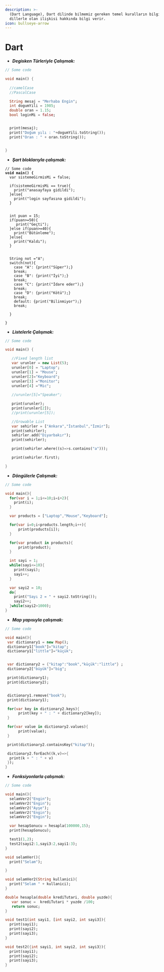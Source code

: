 ```yaml
---
description: >-
  (Dart Language), Dart dilinde bilmemiz gereken temel kuralların bilgisi, diğer
  dillerle olan ilişkisi hakkında bilgi verir.
icon: bullseye-arrow
---
```


# Dart

* _**Degisken Türleriyle Çalışmak:**_&#x20;



```dart
// Some code

void main() {
  
  //camelCase 
  //PascalCase

  String mesaj = "Merhaba Engin";
  int dogumYili = 1985;
  double oran = 1.15;
  bool loginMi = false;


  print(mesaj);
  print("Doğum yılı : "+dogumYili.toString());
  print("Oran : " + oran.toString());


}
```



* _**Şart bloklarıyla çalışmak:**_

<pre class="language-dart"><code class="lang-dart">// Some code
<strong>void main() {
</strong>  var sistemeGirmisMi = false;

  if(sistemeGirmisMi == true){
    print("anasayfaya gidildi");
  }else{
    print("login sayfasına gidildi");
  }
  
  
  int puan = 15;
  if(puan>=50){
     print("Geçti");
  }else if(puan>=40){
    print("Bütünleme");
  }else{
    print("Kaldı");
  }


  String not ="A";
  switch(not){
    case "A": {print("Süper");}
    break;
    case "B": {print("İyi");}
    break;
    case "C": {print("İdare eder");}
    break;
    case "D": {print("Kötü");}
    break;
    default: {print("Bilinmiyor");}
    break;

  }

}
</code></pre>

* _**Listelerle Çalışmak:**_

```dart
// Some code

void main() {

   //Fixed length list
   var urunler = new List(5);
   urunler[0] = "Laptop";
   urunler[1] = "Mouse";
   urunler[2]="Keyboard";
   urunler[3] ="Monitor";
   urunler[4] ="Mic";
  
   //urunler[5]="Speaker";

   print(urunler);
   print(urunler[2]);
   //print(urunler[5]);

   //Growable List
   var sehirler = ["Ankara","İstanbul","İzmir"];
   print(sehirler);
   sehirler.add("Diyarbakır");
   print(sehirler);

   print(sehirler.where((s)=>s.contains("a")));

   print(sehirler.first);

}
```

* _**Döngülerle Çalışmak:**_

```dart
// Some code

void main(){
  for(var i = 1;i<=10;i=i+2){
    print(i);
  }

  var products = ["Laptop","Mouse","Keyboard"];

  for(var i=0;i<products.length;i++){
      print(products[i]);
  }

  for(var product in products){
      print(product);
  }

  int sayi = 1;
  while(sayi<=10){
    print(sayi);
    sayi++;
  }

  var sayi2 = 10;
  do{
    print("Sayı 2 = " + sayi2.toString());
    sayi2++;
  }while(sayi2>1000);
}
```

* _**Map yapısıyla çalışmak:**_

```dart
// Some code

void main(){
 var dictionary1 = new Map();
 dictionary1["book"]="kitap";
 dictionary1["little"]="küçük";


 var dictionary2 = {"kitap":"book","küçük":"little"} ;
 dictionary2["büyük"]="big";

 print(dictionary1);
 print(dictionary2);


 dictionary1.remove("book");
 print(dictionary1);

 for(var key in dictionary2.keys){
      print(key + " : " + dictionary2[key]);
 }

 for(var value in dictionary2.values){
      print(value);
 }

 print(dictionary2.containsKey("kitap"));

 dictionary2.forEach((k,v)=>{
  print(k + " : " + v)
 });
}
```

* _**Fonksiyonlarla çalışmak:**_

```dart
// Some code

void main(){
  selamVer2("Engin");
  selamVer2("Engin");
  selamVer2("Ayşe");
  selamVer2("Engin");
  selamVer2("Engin");

  var hesapSonucu = hesapla(100000,15);
  print(hesapSonucu);

  test1(1,2);
  test2(sayi2:1,sayi3:2,sayi1:3);
}

void selamVer(){
  print("Selam");

}

void selamVer2(String kullanici){
  print("Selam " + kullanici);
}

double hesapla(double krediTutari, double yuzde){
   var sonuc =  krediTutari * yuzde /100;
   return sonuc;
}

void test1(int sayi1, [int sayi2, int sayi3]){
  print(sayi1);
  print(sayi2);
  print(sayi3);
}

void test2({int sayi1, int sayi2, int sayi3}){
  print(sayi1);
  print(sayi2);
  print(sayi3);
}

```


